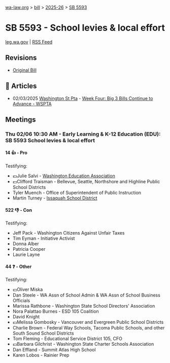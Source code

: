 [wa-law.org](/) > [bill](/bill/) > [2025-26](/bill/2025-26/) > [SB 5593](/bill/2025-26/sb/5593/)

# SB 5593 - School levies & local effort
[leg.wa.gov](https://app.leg.wa.gov/billsummary?BillNumber=5593&Year=2025&Initiative=false) | [RSS Feed](./rss.xml)

## Revisions
* [Original Bill](1/)

## 📰 Articles
* 02/03/2025 [Washington St Pta](/org/washington_st_pta/) - [Week Four: Big 3 Bills Continue to Advance - WSPTA](https://www.wastatepta.org/week-four-big-3-bills-continue-to-advance/#:~:text=SB%205593)

## Meetings
### Thu 02/06 10:30 AM - Early Learning & K-12 Education (EDU): SB 5593 School levies & local effort
#### 14 👍 - Pro
Testifying:
* 💵Julie Salvi - [Washington Education Association](/org/washington_education_association/)
* 💵Clifford Traisman - Bellevue, Seattle, Northshore and Highline Public School Districts
* Tyler Muench - Office of Superintendent of Public Instruction
* Martin Turney - [Issaquah School District](/org/issaquah_school_district/)

#### 522 👎 - Con
Testifying:
* Jeff Pack - Washington Citizens Against Unfair Taxes
* Tim Eyman - Initiative Activist
* Donna Alber
* Patricia Cooper
* Laurie Layne

#### 44 ❓ - Other
Testifying:
* 💵Oliver Miska
* Dan Steele - WA Assn of School Admin & WA Assn of School Business Officials
* Marissa Rathbone - Washington State School Directors' Association
* Nora Palattao Burnes - ESD 105 Coalition
* David Knight
* 💵Melissa Gombosky - Vancouver and Evergreen Public School Districts
* Charlie Brown - Federal Way Schools, Tacoma Public Schools, and other South Sound School Districts
* Tom Fleming - Educational Service District 105, CFO
* 💵Barbara Gilchrist - Washington State Charter Schools Association
* Dan Effland - Summit Atlas High School
* Karen Lobos - Rainier Prep
